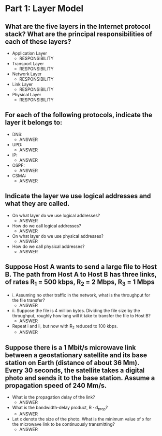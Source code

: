 # Part 1: Layer Model
## What are the five layers in the Internet protocol stack? What are the principal responsibilities of each of these layers?
* Application Layer
    * RESPONSIBILITY
* Transport Layer
    * RESPONSIBILITY
* Network Layer
    * RESPONSIBILITY
* Link Layer
    * RESPONSIBILITY
* Physical Layer
    * RESPONSIBILITY

## For each of the following protocols, indicate the layer it belongs to:
* DNS: 
    * ANSWER
* UPD: 
    * ANSWER
* IP:
    * ANSWER
* OSPF:
    * ANSWER
* CSMA:
    * ANSWER

## Indicate the layer we use logical addresses and what they are called.
* On what layer do we use logical addresses?
    * ANSWER
* How do we call logical addresses?
    * ANSWER
* On what layer do we use physical addresses?
    * ANSWER
* How do we call physical addresses?
    * ANSWER

## Suppose Host A wants to send a large file to Host B. The path from Host A to Host B has three links, of rates R<sub>1</sub> = 500 kbps, R<sub>2</sub> = 2 Mbps, R<sub>3</sub> = 1 Mbps
* i. Assuming no other traffic in the network, what is the throughput for the file transfer?
    * ANSWER
* ii. Suppose the file is 4 million bytes. Dividing the file size by the throughput, roughly how long will it take to transfer the file to Host B?
    * ANSWER
* Repeat i and ii, but now with R<sub>2</sub> reduced to 100 kbps.
    * ANSWER

## Suppose there is a 1 Mbit/s microwave link between a geostationary satellite and its base station on Earth (distance of about 36 Mm). Every 30 seconds, the satellite takes a digital photo and sends it to the base station. Assume a propagation speed of 240 Mm/s.
* What is the propagation delay of the link?
    * ANSWER
* What is the bandwidth-delay product, R ⋅ d<sub>prop</sub>?
    * ANSWER
* Let x denote the size of the photo. What is the minimum value of x for the microwave link to be continuously transmitting?
    * ANSWER